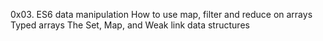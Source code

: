 0x03. ES6 data manipulation
    How to use map, filter and reduce on arrays
    Typed arrays
    The Set, Map, and Weak link data structures